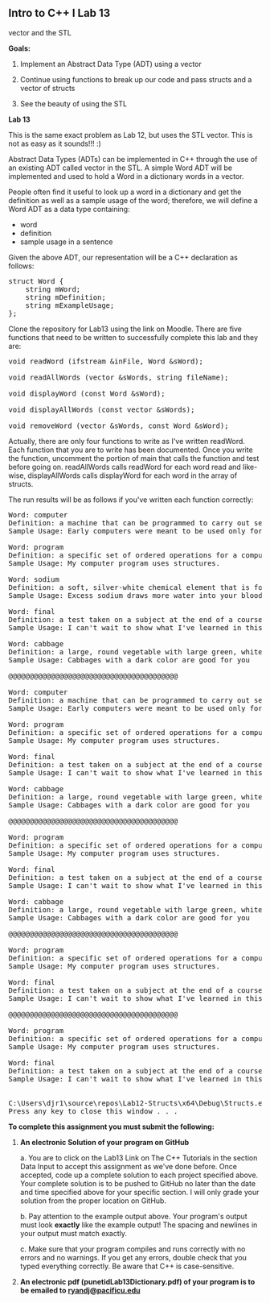 ## Intro to C++ I Lab 13
 
vector and the STL

**Goals:**

1.  Implement an Abstract Data Type (ADT) using a vector

2.  Continue using functions to break up our code and pass structs and a vector of structs

3.  See the beauty of using the STL


**Lab 13**

This is the same exact problem as Lab 12, but uses the STL vector. This is not as 
easy as it sounds!!! :)

Abstract Data Types (ADTs) can be implemented in C++ through the use of
an existing ADT called vector in the STL. A simple Word ADT will be implemented and used to hold a Word in a
dictionary words in a vector.

People often find it useful to look up a word in a dictionary and get
the definition as well as a sample usage of the word; therefore, we will
define a Word ADT as a data type containing:

-   word
-   definition
-   sample usage in a sentence

Given the above ADT, our representation will be a C++ declaration as
follows:

<pre>
struct Word {
	string mWord;
	string mDefinition;
	string mExampleUsage;
};
</pre>

Clone the repository for Lab13 using the link on Moodle. There are five
functions that need to be written to successfully complete this lab and
they are:

<pre>
void readWord (ifstream &inFile, Word &sWord);

void readAllWords (vector<Word> &sWords, string fileName);

void displayWord (const Word &sWord);

void displayAllWords (const vector<Word> &sWords);

void removeWord (vector<Word> &sWords, const Word &sWord);
</pre>

Actually, there are only four functions to write as I\'ve written
readWord. Each function that you are to write has been documented. Once
you write the function, uncomment the portion of main that calls the
function and test before going on. readAllWords calls readWord for each
word read and like-wise, displayAllWords calls displayWord for each word
in the array of structs.

The run results will be as follows if you've written each function correctly:

<pre>
Word: computer
Definition: a machine that can be programmed to carry out sequences of arithmetic and logical operations
Sample Usage: Early computers were meant to be used only for calculations.

Word: program
Definition: a specific set of ordered operations for a computer to perform
Sample Usage: My computer program uses structures.

Word: sodium
Definition: a soft, silver-white chemical element that is found in salt
Sample Usage: Excess sodium draws more water into your blood stream, and this increases blood pressure.

Word: final
Definition: a test taken on a subject at the end of a course
Sample Usage: I can't wait to show what I've learned in this course by taking the final.

Word: cabbage
Definition: a large, round vegetable with large green, white, or purple leaves that can be eaten cooked or uncooked
Sample Usage: Cabbages with a dark color are good for you

@@@@@@@@@@@@@@@@@@@@@@@@@@@@@@@@@@@@@@@@

Word: computer
Definition: a machine that can be programmed to carry out sequences of arithmetic and logical operations
Sample Usage: Early computers were meant to be used only for calculations.

Word: program
Definition: a specific set of ordered operations for a computer to perform
Sample Usage: My computer program uses structures.

Word: final
Definition: a test taken on a subject at the end of a course
Sample Usage: I can't wait to show what I've learned in this course by taking the final.

Word: cabbage
Definition: a large, round vegetable with large green, white, or purple leaves that can be eaten cooked or uncooked
Sample Usage: Cabbages with a dark color are good for you

@@@@@@@@@@@@@@@@@@@@@@@@@@@@@@@@@@@@@@@@

Word: program
Definition: a specific set of ordered operations for a computer to perform
Sample Usage: My computer program uses structures.

Word: final
Definition: a test taken on a subject at the end of a course
Sample Usage: I can't wait to show what I've learned in this course by taking the final.

Word: cabbage
Definition: a large, round vegetable with large green, white, or purple leaves that can be eaten cooked or uncooked
Sample Usage: Cabbages with a dark color are good for you

@@@@@@@@@@@@@@@@@@@@@@@@@@@@@@@@@@@@@@@@

Word: program
Definition: a specific set of ordered operations for a computer to perform
Sample Usage: My computer program uses structures.

Word: final
Definition: a test taken on a subject at the end of a course
Sample Usage: I can't wait to show what I've learned in this course by taking the final.

@@@@@@@@@@@@@@@@@@@@@@@@@@@@@@@@@@@@@@@@

Word: program
Definition: a specific set of ordered operations for a computer to perform
Sample Usage: My computer program uses structures.

Word: final
Definition: a test taken on a subject at the end of a course
Sample Usage: I can't wait to show what I've learned in this course by taking the final.


C:\Users\djr1\source\repos\Lab12-Structs\x64\Debug\Structs.exe (process 9848) exited with code 0.
Press any key to close this window . . .
</pre>

**To complete this assignment you must submit the following:**

1.  **An electronic Solution of your program on GitHub**

    a.  You are to click on the Lab13 Link on The C++ Tutorials in the section Data Input to accept this
        assignment as we've done before. Once accepted, code up a
        complete solution to each project specified above. Your
        complete solution is to be pushed to GitHub no later than the
        date and time specified above for your specific section. I will
        only grade your solution from the proper location on GitHub.

    b.  Pay attention to the example output above. Your program's output
        must look **exactly** like the example output! The spacing and
        newlines in your output must match exactly.

    c.  Make sure that your program compiles and runs correctly with no
        errors and no warnings. If you get any errors, double check that
        you typed everything correctly. Be aware that C++ is
        case-sensitive.

2.  **An electronic pdf (punetidLab13Dictionary.pdf) 
of your program is to be emailed to ryandj@pacificu.edu**
